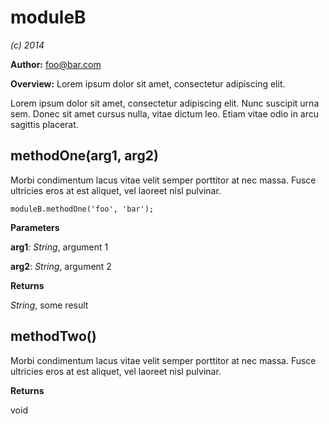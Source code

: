 moduleB
=======
*(c) 2014*

**Author:** foo@bar.com

**Overview:** Lorem ipsum dolor sit amet, consectetur adipiscing elit.

Lorem ipsum dolor sit amet, consectetur adipiscing elit. Nunc suscipit urna sem. Donec sit amet
cursus nulla, vitae dictum leo. Etiam vitae odio in arcu sagittis placerat.




methodOne(arg1, arg2)
---------------------
Morbi condimentum lacus vitae velit semper porttitor at nec massa.
Fusce ultricies eros at est aliquet, vel laoreet nisl pulvinar.

``
moduleB.methodOne('foo', 'bar');
``



**Parameters**

**arg1**:  *String*,  argument 1

**arg2**:  *String*,  argument 2

**Returns**

*String*,  some result

methodTwo()
-----------
Morbi condimentum lacus vitae velit semper porttitor at nec massa.
Fusce ultricies eros at est aliquet, vel laoreet nisl pulvinar.


**Returns**

void

